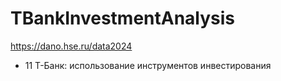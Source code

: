# TBankInvestmentAnalysis

https://dano.hse.ru/data2024
- 11 Т-Банк: использование инструментов инвестирования
